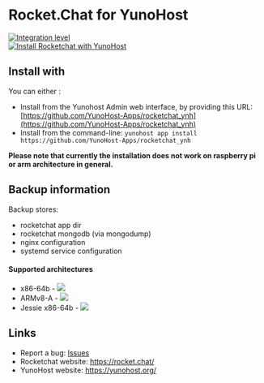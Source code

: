 # Rocket.Chat for YunoHost

[![Integration level](https://dash.yunohost.org/integration/rocketchat.svg)](https://dash.yunohost.org/appci/app/rocketchat)  
[![Install Rocketchat with YunoHost](https://install-app.yunohost.org/install-with-yunohost.png)](https://install-app.yunohost.org/?app=rocketchat)

## Install with

You can either :

* Install from the Yunohost Admin web interface, by providing this URL: [https://github.com/YunoHost-Apps/rocketchat_ynh](https://github.com/YunoHost-Apps/rocketchat_ynh)
* Install from the command-line: `yunohost app install https://github.com/YunoHost-Apps/rocketchat_ynh`

**Please note that currently the installation does not work on raspberry pi or arm architecture in general.**

## Backup information

Backup stores:

- rocketchat app dir
- rocketchat mongodb (via mongodump)
- nginx configuration
- systemd service configuration

#### Supported architectures

* x86-64b - [![](https://ci-apps.yunohost.org/ci/logs/rocketchat%20%28Community%29.svg)](https://ci-apps.yunohost.org/ci/apps/rocketchat/)
* ARMv8-A - [![](https://ci-apps-arm.yunohost.org/ci/logs/rocketchat%20%28Community%29.svg)](https://ci-apps-arm.yunohost.org/ci/apps/rocketchat/)
* Jessie x86-64b - [![](https://ci-stretch.nohost.me/ci/logs/rocketchat%20%28Community%29.svg)](https://ci-stretch.nohost.me/ci/apps/rocketchat/)

## Links

 * Report a bug: [Issues](/../../issues)
 * Rocketchat website: https://rocket.chat/
 * YunoHost website: https://yunohost.org/
